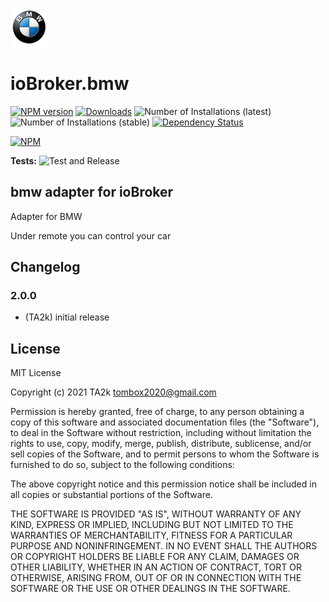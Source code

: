 ![Logo](admin/bmw.png)

# ioBroker.bmw

[![NPM version](https://img.shields.io/npm/v/iobroker.bmw.svg)](https://www.npmjs.com/package/iobroker.bmw)
[![Downloads](https://img.shields.io/npm/dm/iobroker.bmw.svg)](https://www.npmjs.com/package/iobroker.bmw)
![Number of Installations (latest)](https://iobroker.live/badges/bmw-installed.svg)
![Number of Installations (stable)](https://iobroker.live/badges/bmw-stable.svg)
[![Dependency Status](https://img.shields.io/david/TA2k/iobroker.bmw.svg)](https://david-dm.org/TA2k/iobroker.bmw)

[![NPM](https://nodei.co/npm/iobroker.bmw.png?downloads=true)](https://nodei.co/npm/iobroker.bmw/)

**Tests:** ![Test and Release](https://github.com/TA2k/ioBroker.bmw/workflows/Test%20and%20Release/badge.svg)

## bmw adapter for ioBroker

Adapter for BMW

Under remote you can control your car

## Changelog

### 2.0.0

-   (TA2k) initial release

## License

MIT License

Copyright (c) 2021 TA2k <tombox2020@gmail.com>

Permission is hereby granted, free of charge, to any person obtaining a copy
of this software and associated documentation files (the "Software"), to deal
in the Software without restriction, including without limitation the rights
to use, copy, modify, merge, publish, distribute, sublicense, and/or sell
copies of the Software, and to permit persons to whom the Software is
furnished to do so, subject to the following conditions:

The above copyright notice and this permission notice shall be included in all
copies or substantial portions of the Software.

THE SOFTWARE IS PROVIDED "AS IS", WITHOUT WARRANTY OF ANY KIND, EXPRESS OR
IMPLIED, INCLUDING BUT NOT LIMITED TO THE WARRANTIES OF MERCHANTABILITY,
FITNESS FOR A PARTICULAR PURPOSE AND NONINFRINGEMENT. IN NO EVENT SHALL THE
AUTHORS OR COPYRIGHT HOLDERS BE LIABLE FOR ANY CLAIM, DAMAGES OR OTHER
LIABILITY, WHETHER IN AN ACTION OF CONTRACT, TORT OR OTHERWISE, ARISING FROM,
OUT OF OR IN CONNECTION WITH THE SOFTWARE OR THE USE OR OTHER DEALINGS IN THE
SOFTWARE.
